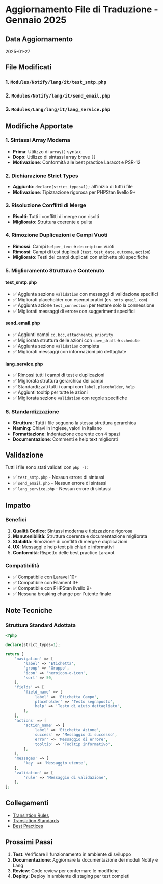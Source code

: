 # Aggiornamento File di Traduzione - Gennaio 2025

## Data Aggiornamento
2025-01-27

## File Modificati

### 1. `Modules/Notify/lang/it/test_smtp.php`
### 2. `Modules/Notify/lang/it/send_email.php`
### 3. `Modules/Lang/lang/it/lang_service.php`

## Modifiche Apportate

### 1. Sintassi Array Moderna
- **Prima**: Utilizzo di `array()` syntax
- **Dopo**: Utilizzo di sintassi array breve `[]`
- **Motivazione**: Conformità alle best practice Laraxot e PSR-12

### 2. Dichiarazione Strict Types
- **Aggiunto**: `declare(strict_types=1);` all'inizio di tutti i file
- **Motivazione**: Tipizzazione rigorosa per PHPStan livello 9+

### 3. Risoluzione Conflitti di Merge
- **Risolti**: Tutti i conflitti di merge non risolti 
- **Migliorato**: Struttura coerente e pulita

### 4. Rimozione Duplicazioni e Campi Vuoti
- **Rimossi**: Campi `helper_text` e `description` vuoti
- **Rimossi**: Campi di test duplicati (`test`, `test_date`, `outcome`, `action`)
- **Migliorato**: Testi dei campi duplicati con etichette più specifiche

### 5. Miglioramento Struttura e Contenuto

#### test_smtp.php
- ✅ Aggiunta sezione `validation` con messaggi di validazione specifici
- ✅ Migliorati placeholder con esempi pratici (es. `smtp.gmail.com`)
- ✅ Aggiunta azione `test_connection` per testare solo la connessione
- ✅ Migliorati messaggi di errore con suggerimenti specifici

#### send_email.php
- ✅ Aggiunti campi `cc`, `bcc`, `attachments`, `priority`
- ✅ Migliorata struttura delle azioni con `save_draft` e `schedule`
- ✅ Aggiunta sezione `validation` completa
- ✅ Migliorati messaggi con informazioni più dettagliate

#### lang_service.php
- ✅ Rimossi tutti i campi di test e duplicazioni
- ✅ Migliorata struttura gerarchica dei campi
- ✅ Standardizzati tutti i campi con `label`, `placeholder`, `help`
- ✅ Aggiunti tooltip per tutte le azioni
- ✅ Migliorata sezione `validation` con regole specifiche

### 6. Standardizzazione
- **Struttura**: Tutti i file seguono la stessa struttura gerarchica
- **Naming**: Chiavi in inglese, valori in italiano
- **Formattazione**: Indentazione coerente con 4 spazi
- **Documentazione**: Commenti e help text migliorati

## Validazione

Tutti i file sono stati validati con `php -l`:
- ✅ `test_smtp.php` - Nessun errore di sintassi
- ✅ `send_email.php` - Nessun errore di sintassi  
- ✅ `lang_service.php` - Nessun errore di sintassi

## Impatto

### Benefici
1. **Qualità Codice**: Sintassi moderna e tipizzazione rigorosa
2. **Manutenibilità**: Struttura coerente e documentazione migliorata
3. **Stabilità**: Rimozione di conflitti di merge e duplicazioni
4. **UX**: Messaggi e help text più chiari e informativi
5. **Conformità**: Rispetto delle best practice Laraxot

### Compatibilità
- ✅ Compatibile con Laravel 10+
- ✅ Compatibile con Filament 3+
- ✅ Compatibile con PHPStan livello 9+
- ✅ Nessuna breaking change per l'utente finale

## Note Tecniche

### Struttura Standard Adottata
```php
<?php

declare(strict_types=1);

return [
    'navigation' => [
        'label' => 'Etichetta',
        'group' => 'Gruppo',
        'icon' => 'heroicon-o-icon',
        'sort' => 50,
    ],
    'fields' => [
        'field_name' => [
            'label' => 'Etichetta Campo',
            'placeholder' => 'Testo segnaposto',
            'help' => 'Testo di aiuto dettagliato',
        ],
    ],
    'actions' => [
        'action_name' => [
            'label' => 'Etichetta Azione',
            'success' => 'Messaggio di successo',
            'error' => 'Messaggio di errore',
            'tooltip' => 'Tooltip informativo',
        ],
    ],
    'messages' => [
        'key' => 'Messaggio utente',
    ],
    'validation' => [
        'rule' => 'Messaggio di validazione',
    ],
];
```

## Collegamenti

- [Translation Rules](../Xot/docs/translation_rules.md)
- [Translation Standards](./translation-standards.md)
- [Best Practices](../Xot/docs/translations-best-practices.md)

## Prossimi Passi

1. **Test**: Verificare il funzionamento in ambiente di sviluppo
2. **Documentazione**: Aggiornare la documentazione dei moduli Notify e Lang
3. **Review**: Code review per confermare le modifiche
4. **Deploy**: Deploy in ambiente di staging per test completi 